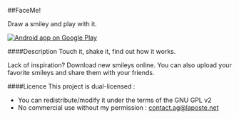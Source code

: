 ##FaceMe!

Draw a smiley and play with it.

<a href="https://play.google.com/store/apps/details?id=com.faceme"><img alt="Android app on Google Play" src="https://developer.android.com/images/brand/en_app_rgb_wo_45.png" /></a>


####Description
Touch it, shake it, find out how it works.

Lack of inspiration? Download new smileys online.
You can also upload your favorite smileys and share them with your friends.

####Licence
This project is dual-licensed :
- You can redistribute/modify it under the terms of the GNU GPL v2
- No commercial use without my permission : contact.ag@laposte.net
